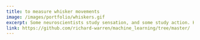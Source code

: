 ```yaml
---
title: to measure whisker movements
image: /images/portfolio/whiskers.gif
excerpt: Some neuroscientists study sensation, and some study action. However, most animal behavior lies in the murky area between these extremes. The whisker movements mice use to sense their environment illustrate how perception and action are inextricably linked. [Chris Rodgers](https://chris-rodgers.com/index.html){:target="_blank"} studies such 'active sensation' by recording the brains of mice while they explore objects with their whiskers. I worked with Chris to build a convolutional neural network that measures the movements of individual whiskers with high fidelity. This approach avoids the heavy handed feature engineering of previous algorithms and also makes for some really cool videos!
link: https://github.com/richard-warren/machine_learning/tree/master/
---
```

